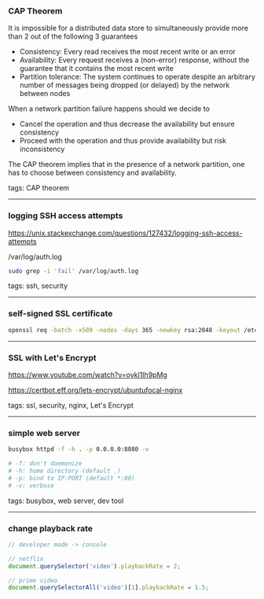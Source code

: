 ### CAP Theorem

It is impossible for a distributed data store to simultaneously provide more than 2 out of the following 3 guarantees

- Consistency: Every read receives the most recent write or an error
- Availability: Every request receives a (non-error) response, without the guarantee that it contains the most recent write
- Partition tolerance: The system continues to operate despite an arbitrary number of messages being dropped (or delayed) by the network between nodes

When a network partition failure happens should we decide to

- Cancel the operation and thus decrease the availability but ensure consistency
- Proceed with the operation and thus provide availability but risk inconsistency

The CAP theorem implies that in the presence of a network partition, one has to choose between consistency and availability.

tags: CAP theorem

---

### logging SSH access attempts

https://unix.stackexchange.com/questions/127432/logging-ssh-access-attempts

/var/log/auth.log

```bash
sudo grep -i 'fail' /var/log/auth.log
```

tags: ssh, security

---

### self-signed SSL certificate

```bash
openssl req -batch -x509 -nodes -days 365 -newkey rsa:2048 -keyout /etc/ssl/private/nginx.key -out /etc/ssl/certs/nginx.crt -batch
```

---

### SSL with Let's Encrypt

https://www.youtube.com/watch?v=oykl1Ih9pMg

https://certbot.eff.org/lets-encrypt/ubuntufocal-nginx

tags: ssl, security, nginx, Let's Encrypt

---

### simple web server

```bash
busybox httpd -f -h . -p 0.0.0.0:8080 -v

# -f: don't daemonize
# -h: home directory (default .)
# -p: bind to IP:PORT (default *:80)
# -v: verbose
```

tags: busybox, web server, dev tool

---

### change playback rate

```js
// developer mode -> console

// netflix
document.querySelector('video').playbackRate = 2;

// prime video
document.querySelectorAll('video')[1].playbackRate = 1.5;
```

